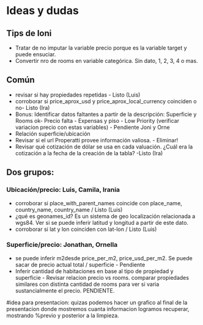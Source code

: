 # Ideas y dudas

## Tips de Ioni

-   Tratar de no imputar la variable precio porque es la variable target y puede ensuciar.
-   Convertir nro de rooms en variable categórica. Sin dato, 1, 2, 3, 4 o mas.

## Común

-   revisar si hay propiedades repetidas - Listo (Luis)
-   corroborar si price_aprox_usd y price_aprox_local_currency coinciden o no- Listo (Ira)
-   Bonus: Identificar datos faltantes a partir de la descripción: Superficie y Rooms ok- Precio falta - Expensas y piso - Low Priority (verificar variacion precio con estas variables) - Pendiente Joni y Orne
-   Relación superficie/ubicación
-   Revisar si el url Properatti provee información valiosa. - Eliminar!
-   Revisar qué cotización de dólar se usa en cada valuación. ¿Cuál era la cotización a la fecha de la creación de la tabla? -Listo (Ira)

## Dos grupos:

### Ubicación/precio: Luis, Camila, Irania

-   corroborar si place_with_parent_names coincide con place_name, country_name, country_name / Listo (Luis)
-   ¿qué es geonames_id? Es un sistema de geo localización relacionada a wgs84. Ver si se puede inferir latitud y longitud a partir de este dato.
-   corroborar si lat y lon coinciden con lat-lon / Listo (Luis)

### Superficie/precio: Jonathan, Ornella

-   se puede inferir m2desde price_per_m2, price_usd_per_m2. Se puede sacar de precio actual total / superficie - Pendiente 
-   Inferir cantidad de habitaciones en base al tipo de propiedad y superficie - Revisar relacion precio vs rooms. comparar propiedades similares con distinta cantidad de rooms para ver si varia sustancialmente el precio. PENDIENTE.

#idea para presentacion: quizas podemos hacer un grafico al final de la presentacion donde mostremos cuanta informacion logramos recuperar, mostrando %previo y posterior a la limpieza.
